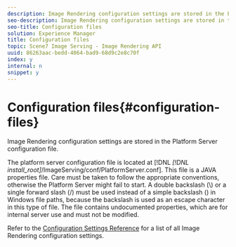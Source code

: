 ```yaml
---
description: Image Rendering configuration settings are stored in the Platform Server configuration file.
seo-description: Image Rendering configuration settings are stored in the Platform Server configuration file.
seo-title: Configuration files
solution: Experience Manager
title: Configuration files
topic: Scene7 Image Serving - Image Rendering API
uuid: 86263aac-bedd-4064-bad9-68d9c2e8c70f
index: y
internal: n
snippet: y
---
```


# Configuration files{#configuration-files}

Image Rendering configuration settings are stored in the Platform Server configuration file.

The platform server configuration file is located at [!DNL *[!DNL install_root]*/ImageServing/conf/PlatformServer.conf]. This file is a JAVA properties file. Care must be taken to follow the appropriate conventions, otherwise the Platform Server might fail to start. A double backslash (\\) or a single forward slash (/) must be used instead of a simple backslash (\) in Windows file paths, because the backslash is used as an escape character in this type of file. The file contains undocumented properties, which are for internal server use and must not be modified.

Refer to the [Configuration Settings Reference](../../../../../ir_api/server_admin/image-rendering-api-ref/c-ir-server-administration/c-ir-configuration-settings-reference/c-ir-configuration-settings-reference.md#concept-6947a512d4c94e9fb8a71b80243fee81) for a list of all Image Rendering configuration settings. 
